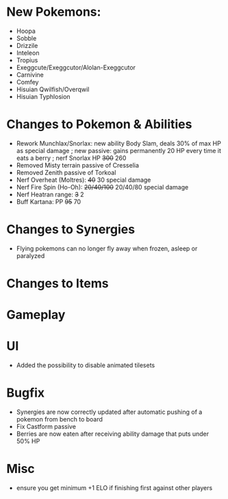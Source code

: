 # New Pokemons:

- Hoopa
- Sobble
- Drizzile
- Inteleon
- Tropius
- Exeggcute/Exeggcutor/Alolan-Exeggcutor
- Carnivine
- Comfey
- Hisuian Qwilfish/Overqwil
- Hisuian Typhlosion

# Changes to Pokemon & Abilities

- Rework Munchlax/Snorlax: new ability Body Slam, deals 30% of max HP as special damage ; new passive: gains permanently 20 HP every time it eats a berry ; nerf Snorlax HP ~~300~~ 260
- Removed Misty terrain passive of Cresselia
- Removed Zenith passive of Torkoal
- Nerf Overheat (Moltres): ~~40~~ 30 special damage
- Nerf Fire Spin (Ho-Oh): ~~20/40/100~~ 20/40/80 special damage
- Nerf Heatran range: ~~3~~ 2
- Buff Kartana: PP ~~95~~ 70

# Changes to Synergies

- Flying pokemons can no longer fly away when frozen, asleep or paralyzed

# Changes to Items

# Gameplay

# UI

- Added the possibility to disable animated tilesets

# Bugfix

- Synergies are now correctly updated after automatic pushing of a pokemon from bench to board
- Fix Castform passive
- Berries are now eaten after receiving ability damage that puts under 50% HP

# Misc

- ensure you get minimum +1 ELO if finishing first against other players
